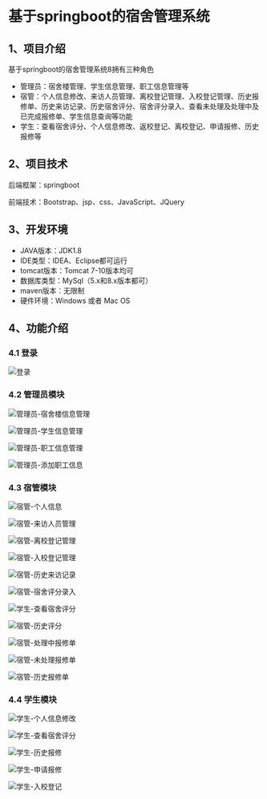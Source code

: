# 基于springboot的宿舍管理系统


## 1、项目介绍

基于springboot的宿舍管理系统8拥有三种角色

- 管理员：宿舍楼管理、学生信息管理、职工信息管理等
- 宿管：个人信息修改、来访人员管理、离校登记管理、入校登记管理、历史报修单、历史来访记录、历史宿舍评分、宿舍评分录入、查看未处理及处理中及已完成报修单、学生信息查询等功能
- 学生：查看宿舍评分、个人信息修改、返校登记、离校登记、申请报修、历史报修等


## 2、项目技术

后端框架：springboot

前端技术：Bootstrap、jsp、css、JavaScript、JQuery

## 3、开发环境

- JAVA版本：JDK1.8
- IDE类型：IDEA、Eclipse都可运行
- tomcat版本：Tomcat 7-10版本均可
- 数据库类型：MySql（5.x和8.x版本都可） 
- maven版本：无限制
- 硬件环境：Windows 或者 Mac OS


## 4、功能介绍

### 4.1 登录

![登录](https://project-images-1256969109.cos.ap-chongqing.myqcloud.com/Typora-Images/202207310035593.jpg)

### 4.2 管理员模块

![管理员-宿舍楼信息管理](https://project-images-1256969109.cos.ap-chongqing.myqcloud.com/Typora-Images/202207310036653.jpg)

![管理员-学生信息管理](https://project-images-1256969109.cos.ap-chongqing.myqcloud.com/Typora-Images/202207310036749.jpg)

![管理员-职工信息管理](https://project-images-1256969109.cos.ap-chongqing.myqcloud.com/Typora-Images/202207310036736.jpg)

![管理员-添加职工信息](https://project-images-1256969109.cos.ap-chongqing.myqcloud.com/Typora-Images/202207310036049.jpg)

### 4.3 宿管模块

![宿管-个人信息](https://project-images-1256969109.cos.ap-chongqing.myqcloud.com/Typora-Images/202207310036232.jpg)

![宿管-来访人员管理](https://project-images-1256969109.cos.ap-chongqing.myqcloud.com/Typora-Images/202207310036004.jpg)

![宿管-离校登记管理](https://project-images-1256969109.cos.ap-chongqing.myqcloud.com/Typora-Images/202207310036816.jpg)

![宿管-入校登记管理](https://project-images-1256969109.cos.ap-chongqing.myqcloud.com/Typora-Images/202207310036523.jpg)

![宿管-历史来访记录](https://project-images-1256969109.cos.ap-chongqing.myqcloud.com/Typora-Images/202207310036277.jpg)

![宿管-宿舍评分录入](https://project-images-1256969109.cos.ap-chongqing.myqcloud.com/Typora-Images/202207310037571.jpg)

![学生-查看宿舍评分](https://project-images-1256969109.cos.ap-chongqing.myqcloud.com/Typora-Images/202207310036443.jpg)

![宿管-历史评分](https://project-images-1256969109.cos.ap-chongqing.myqcloud.com/Typora-Images/202207310036982.jpg)

![宿管-处理中报修单](https://project-images-1256969109.cos.ap-chongqing.myqcloud.com/Typora-Images/202207310036575.jpg)

![宿管-未处理报修单](https://project-images-1256969109.cos.ap-chongqing.myqcloud.com/Typora-Images/202207310036752.jpg)

![宿管-历史报修单](https://project-images-1256969109.cos.ap-chongqing.myqcloud.com/Typora-Images/202207310036973.jpg)

### 4.4 学生模块

![学生-个人信息修改](https://project-images-1256969109.cos.ap-chongqing.myqcloud.com/Typora-Images/202207310037896.jpg)

![学生-查看宿舍评分](https://project-images-1256969109.cos.ap-chongqing.myqcloud.com/Typora-Images/202207310036731.jpg)

![学生-历史报修](https://project-images-1256969109.cos.ap-chongqing.myqcloud.com/Typora-Images/202207310036379.jpg)

![学生-申请报修](https://project-images-1256969109.cos.ap-chongqing.myqcloud.com/Typora-Images/202207310037508.jpg)

![学生-入校登记](https://project-images-1256969109.cos.ap-chongqing.myqcloud.com/Typora-Images/202207310037153.jpg)



